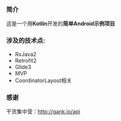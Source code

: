 ### 简介

这是一个用**Kotlin**开发的**简单Android示例项目**

### 涉及的技术点:

- RxJava2
- Retrofit2
- Glide3
- MVP
- CoordinatorLayout相关

### 感谢

干货集中营：http://gank.io/api